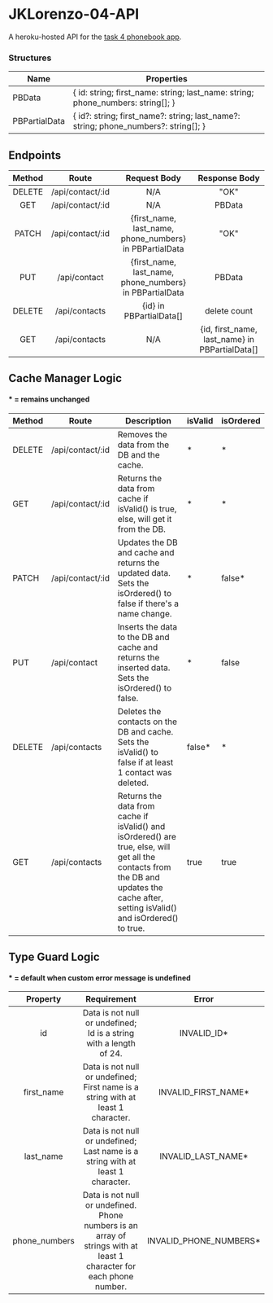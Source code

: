 # JKLorenzo-04-API
A heroku-hosted API for the [task 4 phonebook app](https://github.com/AY2020-2021-CpE-OJT/JKLorenzo-04-APP).

### Structures

| Name          	| Properties                                                                              	|
|---------------	|-----------------------------------------------------------------------------------------	|
| PBData        	| {  id: string;  first_name: string;  last_name: string;  phone_numbers: string[]; }     	|
| PBPartialData 	| {  id?: string;  first_name?: string;  last_name?: string;  phone_numbers?: string[]; } 	|


## Endpoints

| Method 	|       Route      	|                       Request Body                      	|                  Response Body                 	|
|:------:	|:----------------:	|:-------------------------------------------------------:	|:----------------------------------------------:	|
| DELETE 	| /api/contact/:id 	|                           N/A                           	|                      "OK"                      	|
|   GET  	| /api/contact/:id 	|                           N/A                           	|                     PBData                     	|
|  PATCH 	| /api/contact/:id 	| {first_name, last_name, phone_numbers} in PBPartialData 	|                      "OK"                      	|
|   PUT  	|   /api/contact   	| {first_name, last_name, phone_numbers} in PBPartialData 	|                     PBData                     	|
| DELETE 	|   /api/contacts  	|                 {id} in PBPartialData[]                 	|                  delete count                  	|
|   GET  	|   /api/contacts  	|                           N/A                           	| {id, first_name, last_name} in PBPartialData[] 	|


## Cache Manager Logic

#### * = remains unchanged

| Method 	| Route            	| Description                                                                                                                                                                            	| isValid 	| isOrdered 	|
|--------	|------------------	|----------------------------------------------------------------------------------------------------------------------------------------------------------------------------------------	|---------	|-----------	|
| DELETE 	| /api/contact/:id 	| Removes the data from the DB and the cache.                                                                                                                                            	| *       	| *         	|
| GET    	| /api/contact/:id 	| Returns the data from cache if isValid() is true, else, will get it from the DB.                                                                                                       	| *       	| *         	|
| PATCH  	| /api/contact/:id 	| Updates the DB and cache and returns the updated data. Sets the isOrdered() to false if there's a name change.                                                                         	| *       	| false*    	|
| PUT    	| /api/contact     	| Inserts the data to the DB and cache and returns the inserted data. Sets the isOrdered() to false.                                                                                     	| *       	| false     	|
| DELETE 	| /api/contacts    	| Deletes the contacts on the DB and cache. Sets the isValid() to false if at least 1 contact was deleted.                                                                               	| false*  	| *         	|
| GET    	| /api/contacts    	| Returns the data from cache if isValid() and isOrdered() are true, else, will get all the contacts from the DB and updates the cache after, setting isValid() and isOrdered() to true. 	| true    	| true      	|

## Type Guard Logic

#### * = default when custom error message is undefined

|    Property   	|                                                      Requirement                                                     	|          Error         	|
|:-------------:	|:--------------------------------------------------------------------------------------------------------------------:	|:----------------------:	|
|       id      	|                          Data is not null or undefined; Id is a string with a length of 24.                          	|       INVALID_ID*      	|
|   first_name  	|                   Data is not null or undefined; First name is a string with at least 1 character.                   	|   INVALID_FIRST_NAME*  	|
|   last_name   	|                    Data is not null or undefined; Last name is a string with at least 1 character.                   	|   INVALID_LAST_NAME*   	|
| phone_numbers 	| Data is not null or undefined. Phone numbers is an array of strings with at least 1 character for each phone number. 	| INVALID_PHONE_NUMBERS* 	|
